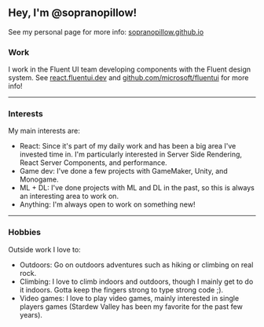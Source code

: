 ## Hey, I'm @sopranopillow!

See my personal page for more info: [sopranopillow.github.io](https://sopranopillow.github.io/portfolio/)

### Work

I work in the Fluent UI team developing components with the Fluent design system. See [react.fluentui.dev](https://react.fluentui.dev) and [github.com/microsoft/fluentui](https://github.com/microsoft/fluentui) for more info!

---

### Interests

My main interests are:

* React: Since it's part of my daily work and has been a big area I've invested time in. I'm particularly interested in Server Side Rendering, React Server Components, and performance.
* Game dev: I've done a few projects with GameMaker, Unity, and Monogame.
* ML + DL: I've done projects with ML and DL in the past, so this is always an interesting area to work on.
* Anything: I'm always open to work on something new!

---

### Hobbies

Outside work I love to:

* Outdoors: Go on outdoors adventures such as hiking or climbing on real rock.
* Climbing: I love to climb indoors and outdoors, though I mainly get to do it indoors. Gotta keep the fingers strong to type strong code ;).
* Video games: I love to play video games, mainly interested in single players games (Stardew Valley has been my favorite for the past few years).


